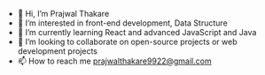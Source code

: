 - 👋 Hi, I’m Prajwal Thakare
- 👀 I’m interested in front-end development, Data Structure
- 🌱 I’m currently learning React and advanced JavaScript and Java
- 💞️ I’m looking to collaborate on open-source projects or web development projects
- 📫 How to reach me prajwalthakare9922@gmail.com

<!---
Prajwal5761/Prajwal5761 is a ✨ special ✨ repository because its `README.md` (this file) appears on your GitHub profile.
You can click the Preview link to take a look at your changes.
--->
